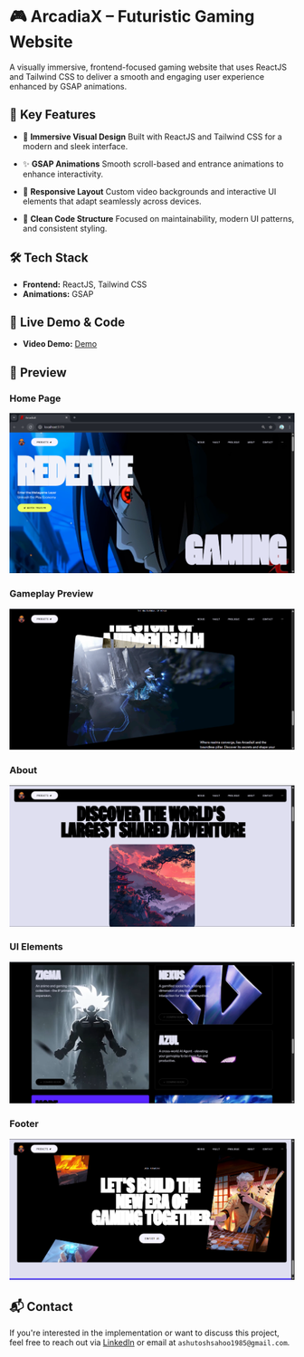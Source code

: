 

# 🎮 ArcadiaX – Futuristic Gaming Website

A visually immersive, frontend-focused gaming website that uses ReactJS and Tailwind CSS to deliver a smooth and engaging user experience enhanced by GSAP animations.

## 🚀 Key Features

- 🎨 **Immersive Visual Design**
  Built with ReactJS and Tailwind CSS for a modern and sleek interface.

- ✨ **GSAP Animations**
  Smooth scroll-based and entrance animations to enhance interactivity.

- 📱 **Responsive Layout**
  Custom video backgrounds and interactive UI elements that adapt seamlessly across devices.

- 🧹 **Clean Code Structure**
  Focused on maintainability, modern UI patterns, and consistent styling.

## 🛠️ Tech Stack

- **Frontend:** ReactJS, Tailwind CSS
- **Animations:** GSAP

## 🔗 Live Demo & Code

- **Video Demo:** [Demo](https://drive.google.com/file/d/120dhnQY3mPGTrQWG9o-3-tlpZ2PtXLqH/view)

## 📸 Preview

### Home Page

![Home Page](./screenshots/Home.png)

### Gameplay Preview

![Gameplay Preview](./screenshots/Tilt.png)

### About

![About](./screenshots/About.png)

### UI Elements

![UI Elements](./screenshots/Detail.png)

### Footer

![Footer](./screenshots/Footer.png)

## 📬 Contact

If you're interested in the implementation or want to discuss this project, feel free to reach out via [LinkedIn](https://www.linkedin.com/in/ashutosh-sahoo-32067b110/) or email at `ashutoshsahoo1985@gmail.com`.
